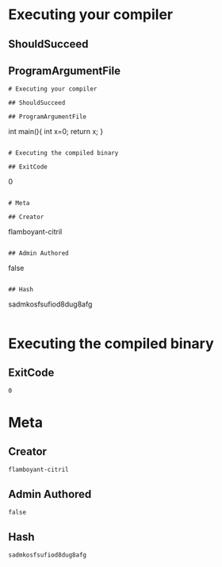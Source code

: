 
# Executing your compiler

## ShouldSucceed

## ProgramArgumentFile

```
# Executing your compiler

## ShouldSucceed

## ProgramArgumentFile

```
int main(){
    int x=0;
    return x;
}
```

# Executing the compiled binary

## ExitCode

```
0
```

# Meta

## Creator

```
flamboyant-citril
```

## Admin Authored

```
false
```

## Hash

```
sadmkosfsufiod8dug8afg
```

```

# Executing the compiled binary

## ExitCode

```
0
```

# Meta

## Creator

```
flamboyant-citril
```

## Admin Authored

```
false
```

## Hash

```
sadmkosfsufiod8dug8afg
```

